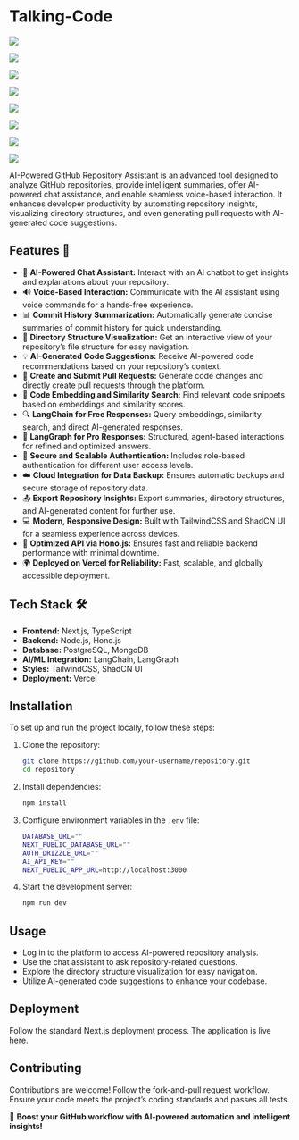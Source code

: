 # Talking-Code

![](https://res.cloudinary.com/dvovo1lfg/image/upload/v1741974439/projects/talking-code/k5xt1ypxlfwuaxpr30ys.png)

![](https://res.cloudinary.com/dvovo1lfg/image/upload/v1741973730/projects/talking-code/groh0hdoonuqb2whwuhe.png)

![](https://res.cloudinary.com/dvovo1lfg/image/upload/v1741973730/projects/talking-code/e46jybqidbj2fcgkqfi6.png)

![](https://res.cloudinary.com/dvovo1lfg/image/upload/v1741973730/projects/talking-code/ayvorpch2cq40nxtt8hh.png)

![](https://res.cloudinary.com/dvovo1lfg/image/upload/v1741973731/projects/talking-code/krlgujkhkkmty8nleycz.png)

![](https://res.cloudinary.com/dvovo1lfg/image/upload/v1741973730/projects/talking-code/w25pn9ru4q9smrgw5twi.png)

![](https://res.cloudinary.com/dvovo1lfg/image/upload/v1741973730/projects/talking-code/pgzn5c1pqxmd0n3au17c.png)

![](https://res.cloudinary.com/dvovo1lfg/image/upload/v1744973569/projects/talking-code/diagram-export-4-18-2025-4_19_55-PM_iczeuw.png)

AI-Powered GitHub Repository Assistant is an advanced tool designed to analyze GitHub repositories, provide intelligent summaries, offer AI-powered chat assistance, and enable seamless voice-based interaction. It enhances developer productivity by automating repository insights, visualizing directory structures, and even generating pull requests with AI-generated code suggestions.

## Features 🎉

- 📝 **AI-Powered Chat Assistant:** Interact with an AI chatbot to get insights and explanations about your repository.  
- 🔊 **Voice-Based Interaction:** Communicate with the AI assistant using voice commands for a hands-free experience.  
- 📊 **Commit History Summarization:** Automatically generate concise summaries of commit history for quick understanding.  
- 📁 **Directory Structure Visualization:** Get an interactive view of your repository’s file structure for easy navigation.  
- 💡 **AI-Generated Code Suggestions:** Receive AI-powered code recommendations based on your repository’s context.  
- 🔀 **Create and Submit Pull Requests:** Generate code changes and directly create pull requests through the platform.  
- 📂 **Code Embedding and Similarity Search:** Find relevant code snippets based on embeddings and similarity scores.  
- 🔍 **LangChain for Free Responses:** Query embeddings, similarity search, and direct AI-generated responses.  
- 🤖 **LangGraph for Pro Responses:** Structured, agent-based interactions for refined and optimized answers.  
- 🔐 **Secure and Scalable Authentication:** Includes role-based authentication for different user access levels.  
- ☁️ **Cloud Integration for Data Backup:** Ensures automatic backups and secure storage of repository data.  
- 📤 **Export Repository Insights:** Export summaries, directory structures, and AI-generated content for further use.  
- 💻 **Modern, Responsive Design:** Built with TailwindCSS and ShadCN UI for a seamless experience across devices.  
- 🚀 **Optimized API via Hono.js:** Ensures fast and reliable backend performance with minimal downtime.  
- 🌍 **Deployed on Vercel for Reliability:** Fast, scalable, and globally accessible deployment.  

## Tech Stack 🛠️

- **Frontend:** Next.js, TypeScript  
- **Backend:** Node.js, Hono.js  
- **Database:** PostgreSQL, MongoDB  
- **AI/ML Integration:** LangChain, LangGraph  
- **Styles:** TailwindCSS, ShadCN UI  
- **Deployment:** Vercel  

## Installation

To set up and run the project locally, follow these steps:

1. Clone the repository:
   ```bash
   git clone https://github.com/your-username/repository.git
   cd repository
   ```

2. Install dependencies:
   ```bash
   npm install
   ```

3. Configure environment variables in the `.env` file:
   ```bash
   DATABASE_URL=""
   NEXT_PUBLIC_DATABASE_URL=""
   AUTH_DRIZZLE_URL=""
   AI_API_KEY=""
   NEXT_PUBLIC_APP_URL=http://localhost:3000
   ```

4. Start the development server:
   ```bash
   npm run dev
   ```

## Usage
- Log in to the platform to access AI-powered repository analysis.
- Use the chat assistant to ask repository-related questions.
- Explore the directory structure visualization for easy navigation.
- Utilize AI-generated code suggestions to enhance your codebase.

## Deployment
Follow the standard Next.js deployment process. The application is live [here](https://your-live-app-url.com).

## Contributing
Contributions are welcome! Follow the fork-and-pull request workflow. Ensure your code meets the project’s coding standards and passes all tests.

🚀 **Boost your GitHub workflow with AI-powered automation and intelligent insights!**

